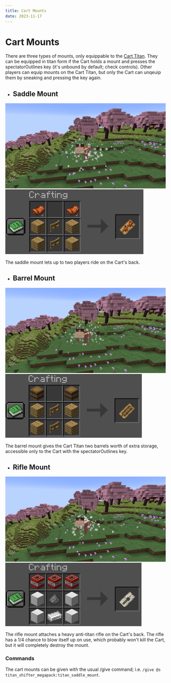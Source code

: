 ```yaml
---
title: Cart Mounts
date: 2023-11-17
---
```


# Cart Mounts
There are three types of mounts, only equippable to the [Cart Titan](../titans/cart.md). They can be equipped in titan form if the Cart holds a mount and presses the spectatorOutlines key (it's unbound by default; check controls). Other players can equip mounts on the Cart Titan, but only the Cart can unqeuip them by sneaking and pressing the key again.

* ## Saddle Mount
![The Cart Titan with a saddle mount in a Cherry Blossom biome](../images/cart_titan_saddle_full.png)
![The saddle mount crafting recipe, consisting of two fence gates, four planks, and two saddles](../images/recipe/saddle_mount.png)

The saddle mount lets up to two players ride on the Cart's back.

* ## Barrel Mount
![The Cart Titan with a barrel mount in a Cherry Blossom biome](../images/cart_titan_barrel_full.png)
![The saddle mount crafting recipe, consisting of two fence gates, four planks, and two barrels](../images/recipe/barrel_mount.png)

The barrel mount gives the Cart Titan two barrels worth of extra storage, accessible only to the Cart with the spectatorOutlines key.

* ## Rifle Mount
![The Cart Titan with a rifle mount in a Cherry Blossom biome](../images/cart_titan_rifle_full.png)
![The saddle mount crafting recipe, consisting of three TNT, four iron blocks, one gunpowder, and one iron ingot](../images/recipe/rifle_mount.png)

The rifle mount attaches a heavy anti-titan rifle on the Cart's back. The rifle has a 1/4 chance to blow itself up on use, which probably won't kill the Cart, but it will completely destroy the mount.

### Commands
The cart mounts can be given with the usual /give command; i.e. `/give @s titan_shifter_megapack:titan_saddle_mount`.